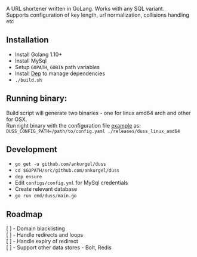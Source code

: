 A URL shortener written in GoLang. Works with any SQL variant.   
Supports configuration of key length, url normalization, collisions handling etc 

## Installation
* Install Golang 1.10+
* Install MySql
* Setup `GOPATH`, `GOBIN` path variables
* Install [Dep](https://github.com/golang/dep) to manage dependencies
* `./build.sh`

## Running binary:
Build script will generate two binaries - one for linux amd64 arch and other for OSX.   
Run right binary with the configuration file [example](https://github.com/AnkurGel/duss/blob/master/configs/config.yaml) as:    
`DUSS_CONFIG_PATH=/path/to/config.yaml ./releases/duss_linux_amd64`

## Development
* `go get -u github.com/ankurgel/duss`
* `cd $GOPATH/src/github.com/ankurgel/duss`
* `dep ensure`
* Edit `configs/config.yml` for MySql credentials
* Create relevant database
* `go run cmd/duss/main.go`

## Roadmap
[ ] - Domain blacklisting   
[ ] - Handle redirects and loops   
[ ] - Handle expiry of redirect   
[ ] - Support other data stores - Bolt, Redis   
